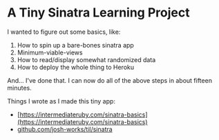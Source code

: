 # A Tiny Sinatra Learning Project

I wanted to figure out some basics, like:

1. How to spin up a bare-bones sinatra app
2. Minimum-viable-views
3. How to read/display somewhat randomized data
4. How to deploy the whole thing to Heroku

And... I've done that. I can now do all of the above steps in about fifteen minutes.

Things I wrote as I made this tiny app:

- [https://intermediateruby.com/sinatra-basics](https://intermediateruby.com/sinatra-basics)
- [github.com/josh-works/til/sinatra](https://github.com/josh-works/til/tree/main/sinatra)

